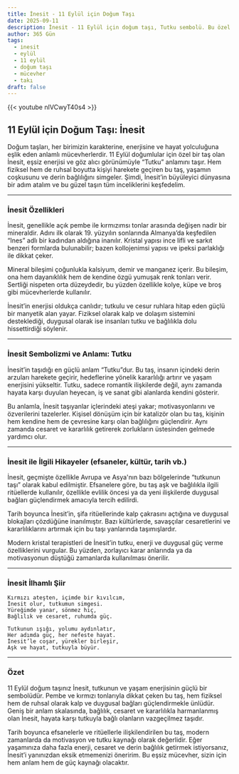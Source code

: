 ```yaml
---
title: İnesit - 11 Eylül için Doğum Taşı
date: 2025-09-11
description: İnesit - 11 Eylül için doğum taşı, Tutku sembolü. Bu özel taşın derin anlamını öğrenin.
author: 365 Gün
tags:
  - i̇nesit
  - eylül
  - 11 eylül
  - doğum taşı
  - mücevher
  - takı
draft: false
---
```


{{< youtube nIVCwyT40s4 >}}

## 11 Eylül için Doğum Taşı: İnesit

Doğum taşları, her birimizin karakterine, enerjisine ve hayat yolculuğuna eşlik eden anlamlı mücevherlerdir. 11 Eylül doğumlular için özel bir taş olan İnesit, eşsiz enerjisi ve göz alıcı görünümüyle “Tutku” anlamını taşır. Hem fiziksel hem de ruhsal boyutta kişiyi harekete geçiren bu taş, yaşamın coşkusunu ve derin bağlılığını simgeler. Şimdi, İnesit’in büyüleyici dünyasına bir adım atalım ve bu güzel taşın tüm inceliklerini keşfedelim.

---

### İnesit Özellikleri

İnesit, genellikle açık pembe ile kırmızımsı tonlar arasında değişen nadir bir mineraldir. Adını ilk olarak 19. yüzyılın sonlarında Almanya’da keşfedilen “Ines” adlı bir kadından aldığına inanılır. Kristal yapısı ince lifli ve sarkıt benzeri formlarda bulunabilir; bazen kollojenimsi yapısı ve ipeksi parlaklığı ile dikkat çeker.

Mineral bileşimi çoğunlukla kalsiyum, demir ve manganez içerir. Bu bileşim, ona hem dayanıklılık hem de kendine özgü yumuşak renk tonları verir. Sertliği nispeten orta düzeydedir, bu yüzden özellikle kolye, küpe ve broş gibi mücevherlerde kullanılır.

İnesit’in enerjisi oldukça canlıdır; tutkulu ve cesur ruhlara hitap eden güçlü bir manyetik alan yayar. Fiziksel olarak kalp ve dolaşım sistemini desteklediği, duygusal olarak ise insanları tutku ve bağlılıkla dolu hissettirdiği söylenir.

---

### İnesit Sembolizmi ve Anlamı: Tutku

İnesit’in taşıdığı en güçlü anlam “Tutku”dur. Bu taş, insanın içindeki derin arzuları harekete geçirir, hedeflerine yönelik kararlılığı artırır ve yaşam enerjisini yükseltir. Tutku, sadece romantik ilişkilerde değil, aynı zamanda hayata karşı duyulan heyecan, iş ve sanat gibi alanlarda kendini gösterir.

Bu anlamla, İnesit taşıyanlar içlerindeki ateşi yakar; motivasyonlarını ve özverilerini tazelerler. Kişisel dönüşüm için bir katalizör olan bu taş, kişinin hem kendine hem de çevresine karşı olan bağlılığını güçlendirir. Aynı zamanda cesaret ve kararlılık getirerek zorlukların üstesinden gelmede yardımcı olur.

---

### İnesit ile İlgili Hikayeler (efsaneler, kültür, tarih vb.)

İnesit, geçmişte özellikle Avrupa ve Asya'nın bazı bölgelerinde “tutkunun taşı” olarak kabul edilmiştir. Efsanelere göre, bu taş aşk ve bağlılıkla ilgili ritüellerde kullanılır, özellikle evlilik öncesi ya da yeni ilişkilerde duygusal bağları güçlendirmek amacıyla tercih edilirdi.

Tarih boyunca İnesit’in, şifa ritüellerinde kalp çakrasını açtığına ve duygusal blokajları çözdüğüne inanılmıştır. Bazı kültürlerde, savaşçılar cesaretlerini ve kararlılıklarını artırmak için bu taşı yanlarında taşımışlardır.

Modern kristal terapistleri de İnesit’in tutku, enerji ve duygusal güç verme özelliklerini vurgular. Bu yüzden, zorlayıcı karar anlarında ya da motivasyonun düştüğü zamanlarda kullanılması önerilir.

---

### İnesit İlhamlı Şiir

```
Kırmızı ateşten, içimde bir kıvılcım,  
İnesit olur, tutkumun simgesi.  
Yüreğimde yanar, sönmez hiç,  
Bağlılık ve cesaret, ruhumda güç.

Tutkunun ışığı, yolumu aydınlatır,  
Her adımda güç, her nefeste hayat.  
İnesit’le coşar, yürekler birleşir,  
Aşk ve hayat, tutkuyla büyür.
```

---

### Özet

11 Eylül doğum taşınız İnesit, tutkunun ve yaşam enerjisinin güçlü bir sembolüdür. Pembe ve kırmızı tonlarıyla dikkat çeken bu taş, hem fiziksel hem de ruhsal olarak kalp ve duygusal bağları güçlendirmekle ünlüdür. Geniş bir anlam skalasında, bağlılık, cesaret ve kararlılıkla harmanlanmış olan İnesit, hayata karşı tutkuyla bağlı olanların vazgeçilmez taşıdır.

Tarih boyunca efsanelerle ve ritüellerle ilişkilendirilen bu taş, modern zamanlarda da motivasyon ve tutku kaynağı olarak değerlidir. Eğer yaşamınıza daha fazla enerji, cesaret ve derin bağlılık getirmek istiyorsanız, İnesit’i yanınızdan eksik etmemenizi öneririm. Bu eşsiz mücevher, sizin için hem anlam hem de güç kaynağı olacaktır.